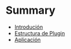 # Summary

* [Introdución](README.md)
* [Estructura de Plugin](estructura-plugin.md)
* [Aplicación](aplicación.md)

